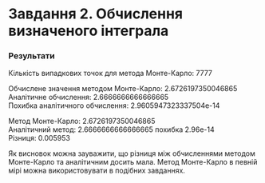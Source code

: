 # Завдання 2. Обчислення визначеного інтеграла

### Результати

Кількість випадкових точок для метода Монте-Карло: 7777

Обчислене значення методом Монте-Карло: 2.6726197350046865<br>
Аналітичне обчислення: 2.6666666666666665<br>
Похибка аналітичного обчислення: 2.9605947323337504e-14<br>

Метод Монте-Карло: 2.6726197350046865<br>
Аналітичний метод: 2.6666666666666665 похибка 2.96e-14<br>
Різниця: 0.005953<br>


Як висновок можна зауважити, що різниця між обчисленнями методом Монте-Карло та аналітичним досить мала.
Метод Монте-Карло в певній мірі можна використовувати в подібних завданнях.